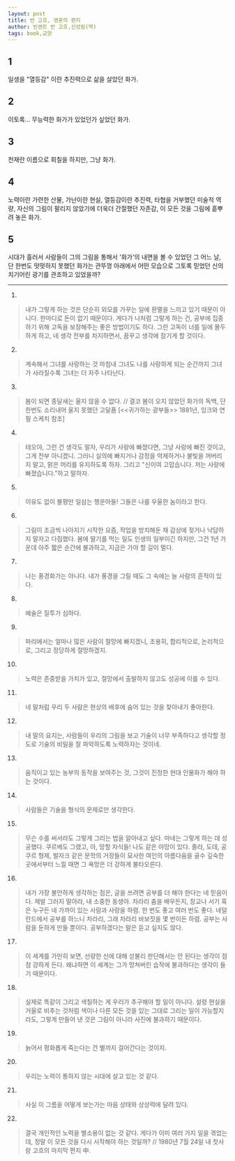 ```yaml
---
layout: post
title: 반 고흐, 영혼의 편지
author: 빈센트 반 고흐,신성림(역)
tags: book,교양
---
```


## 1
일생을 "열등감" 이란 추진력으로 삶을 살았던 화가.

## 2 
이토록... 무능력한 화가가 있었던가 싶었던 화가.

## 3
천재란 이름으로 회칠을 하지만, 그냥 화가.

## 4
노력이란 가련한 산물, 가난이란 현실, 열등감이란 추진력, 타협을 거부했던 미술적 역량, 자신의 그림이 팔리지 않았기에 더욱더 간절했던 자존감, 이 모든 것을 그림에 흩뿌려 놓은 화가.

## 5
시대가 흘러서 사람들이 그의 그림을 통해서 '화가'의 내면을 볼 수 있었던 그 어느 날, 단 한번도 떳떳하지 못했던 화가는 관뚜껑 아래에서 어떤 모습으로 그토록 믿었던 신의 치기어린 광기를 관조하고 있었을까?

----

1. 
> 내가 그렇게 하는 것은 단순히 외모를 가꾸는 일에 환멸을 느끼고 있기 때문이 아니다. 한마디로 돈이 없기 때문이다. 게다가 나처럼 그렇게 하는 건, 공부에 집중하기 위해 고독을 보장해주는 좋은 방법이기도 하다. 그런 고독이 너를 일에 몰두하게 하고, 네 생각 전부를 차지하면서, 꿈꾸고 생각에 잠기게 할 것이다.

2. 
> 계속해서 그녀를 사랑하는 것 마침내 그녀도 나를 사랑하게 되는 순간까지 그녀가 사라질수록 그녀는 더 자주 나타난다.

3. 
> 봄이 되면 종달새는 울지 않을 수 없다. // 결코 봄이 오지 않았던 화가의 독백, 단 한번도 소리내어 울지 못했던 고달픔 [<<귀가하는 광부들>> 1881년, 잉크와 연필 스케치 참조]

4. 
> 테오야, 그런 건 생각도 말자, 우리가 사랑에 빠졌다면, 그냥 사랑에 빠진 것이고, 그게 전부 아니겠니. 그러니 실의에 빠지거나 감정을 억제하거나 불빛을 꺼버리지 말고, 맑은 머리를 유지하도록 하자. 그리고  "신이여 고맙습니다. 저는 사랑에 빠졌습니다."하고 말하자.

5. 
> 이유도 없이 불평만 일삼는 행운아들! 그들은 나를 우울한 놈이라고 한다.

6. 
> 그림이 조금씩 나아지기 시작한 요즘, 작업을 방치해둔 채 감상에 젖거나 낙담하지 말자고 다짐했다. 봄에 딸기를 먹는 일도 인생의 일부이긴 하지만, 그건 1년 가운데 아주 짧은 순간에 불과하고, 지금은 가야 할 길이 멀다.

7. 
> 나는 풍경화가는 아니다. 내가 풍경을 그릴 때도 그 속에는 늘 사람의 흔적이 있다.

8. 
> 예술은 질투가 심하다.

9. 
> 파리에서는 얼마나 많은 사람이 절망에 빠지겠니, 조용히, 합리적으로, 논리적으로, 그리고 정당하게 절망하겠지.

10. 
> 노력은 존중받을 가치가 있고, 절망에서 출발하지 않고도 성공에 이를 수 있다.

11. 
> 네 말처럼 우리 두 사람은 현상의 배후에 숨어 있는 것을 찾아내기 좋아한다.

12. 
> 내 말의 요지는, 사람들이 우리의 그림을 보고 기술이 너무 부족하다고 생각할 정도로 기술의 비밀을 잘 파악하도록 노력하자는 것이네.

13. 
> 움직이고 있는 농부의 동작을 보여주는 것, 그것이 진정한 현대 인물화가 해야 하는 것이다.

14. 
> 사람들은 기술을 형식의 문제로만 생각한다.

15. 
> 무슨 수를 써서라도 그렇게 그리는 법을 알아내고 싶다. 마네는 그렇게 하는 데 성공했다. 쿠르베도 그랬고, 아, 망할 자식들! 나도 같은 야망이 있다. 졸라, 도데, 공쿠르 형제, 발자크 같은 문학의 거장들이 묘사한 여인의 아름다움을 골수 깊숙한 곳에서부터 느낄 때면 그 욕망은 더 강하게 불타오른다.

16. 
> 내가 가장 불안하게 생각하는 점은, 글을 쓰려면 공부를 더 해야 한다는 네 믿음이다. 제발 그러지 말아라, 내 소중한 동생아. 차라리 춤을 배우든지, 장교나 서기 혹은 누구든 네 가까이 있는 사람과 사랑을 하렴. 한 번도 좋고 여러 번도 좋다. 네덜란드에서 공부를 하느니 차라리, 그래 차라리 바보짓을 몇 번이든 하렴. 공부는 사람을 둔하게 만들 뿐이다. 공부하겠다는 말은 듣고 싶지도 않다.

17. 
> 이 세계를 가만히 보면, 선량한 신에 대해 섣불리 판단해서는 안 된다는 생각이 점점 강하게 든다. 왜냐하면 이 세계는 그가 망쳐버린 습작에 불과하다는 생각이 들기 때문이다.

18. 
> 실제로 똑같이 그리고 색칠하는 게 우리가 추구해야 할 일이 아니다. 설령 현실을 거울로 비추는 것처럼 색이나 다른 모든 것을 있는 그대로 그리는 일이 가능할지라도, 그렇게 만들어 낸 것은 그림이 아니라 사진에 불과하기 때문이다.

19. 
> 늙어서 평화롭게 죽는다는 건 별까지 걸어간다는 것이지.
 
20. 
> 우리는 노력이 통하지 않는 시대에 살고 있는 것 같다.
 
21. 
> 사실 이 그름을 어떻게 보는가는 마음 상태와 상상력에 달려 있다.

22. 
> 결국 개인적인 노력을 별소용이 없는 것 같다. 게다가 이미 여러 가지 일을 겪었는데, 정말 이 모든 것을 다시 시작해야 하는 것일까? // 1980년 7월 24일 내 첫사랑 고흐의 마지막 편지 中.